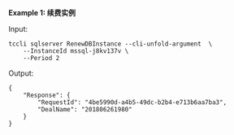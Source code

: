 **Example 1: 续费实例**



Input: 

```
tccli sqlserver RenewDBInstance --cli-unfold-argument  \
    --InstanceId mssql-j8kv137v \
    --Period 2
```

Output: 
```
{
    "Response": {
        "RequestId": "4be5990d-a4b5-49dc-b2b4-e713b6aa7ba3",
        "DealName": "201806261980"
    }
}
```

